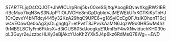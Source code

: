 $START$FLjqO4CQJOT+JhWICUrpRmj5k+00xeSSjXq/AoogBQvavXkgjRW2lBRrIBcMuo7kqN3wS3NJpPTiOtJVGHe8mGpDgblqVJjMEWEkUfxKGTKiKsTbHJ1OrQzvxY4bNTdcyi445y32KzA29hqC9UPE6+g18SylCcEgOFJ/ziKOhqnT16cjw4vEOawQe0oAg3jsDLgngtg7+etPwtT8JPvvkAaMN6JqzW9o0HR5wM4hz9rMBSL8C1yFm6FkksX+d3iOUS605dJoogkyE1UmRxF4wXNwiduchKH039opL3Guyr2eJzzbcHLKy3eBjAkcYUoKh2YXk5J4p6kz6RdMsQ78Wg==$END$